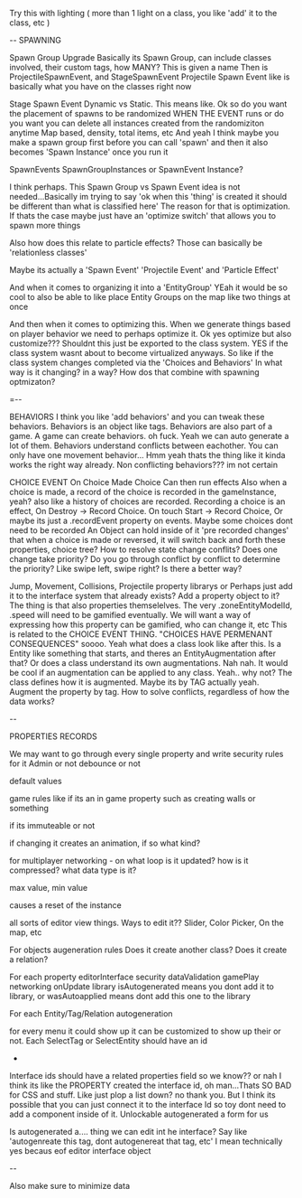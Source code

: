 Try this with lighting
( more than 1 light on a class, you like 'add' it to the class, etc )

--
SPAWNING

Spawn Group Upgrade
  Basically its Spawn Group, can include classes involved, their custom tags, how MANY? This is given a name
  Then is ProjectileSpawnEvent, and StageSpawnEvent
  Projectile Spawn Event like is basically what you have on the classes right now

Stage Spawn Event 
    Dynamic vs Static. This means like. Ok so do you want the placement of spawns to be randomized WHEN THE EVENT runs or do you want 
  you can delete all instances created from the randomiziton anytime
  Map based, density, total items, etc
And yeah I think maybe you make a spawn group first before you can call 'spawn'
  and then it also becomes 'Spawn Instance' once you run it
  
SpawnEvents
SpawnGroupInstances or SpawnEvent Instance?

I think perhaps. This Spawn Group vs Spawn Event idea is not needed...Basically im trying to say 'ok when this 'thing' is created it should be different than what is classified here' The reason for that is optimization. If thats the case maybe just have an 'optimize switch' that allows you to spawn more things

Also how does this relate to particle effects? Those can basically be 'relationless classes'
  
Maybe its actually a 'Spawn Event' 'Projectile Event' and 'Particle Effect'

And when it comes to organizing it into a 'EntityGroup' YEah it would be so cool to also be able to like place Entity Groups on the map like two things at once

And then when it comes to optimizing this. When we generate things based on player behavior we need to perhaps optimize it. Ok yes optimize but also customize??? Shouldnt this just be exported to the class system. YES if the class system wasnt about to become virtualized anyways. So like if the class system changes completed via the 'Choices and Behaviors' In what way is it changing? in a way? How dos that combine with spawning optmizaton?

=--


BEHAVIORS
  I think you like 'add behaviors' and you can tweak these behaviors. Behaviors is an object like tags. Behaviors are also part of a game. A game can create behaviors. oh fuck. Yeah we can auto generate a lot of them. Behaviors understand conflicts between eachother. You can only have one movement behavior... Hmm yeah thats the thing like it kinda works the right way already. 
  Non conflicting behaviors??? im not certain

CHOICE EVENT
  On Choice Made
    Choice Can then run effects
  Also when a choice is made, a record of the choice is recorded in the gameInstance, yeah?
  also like a history of choices are recorded.
  Recording a choice is an effect, On Destroy -> Record Choice. On touch Start -> Record Choice, Or maybe its just a .recordEvent property on events. Maybe some choices dont need to be recorded
  An Object  can hold inside of it 'pre recorded changes' that when a choice is made or reversed, it will switch back and forth these properties, choice tree?
  How to resolve state change conflits? Does one change take priority? Do you go through conflict by conflict to determine the priority? Like swipe left, swipe right? Is there a better way?

  Jump, Movement, Collisions, Projectile property librarys
    or Perhaps just add it to the interface system that already exists? Add a property object to it?
    The thing is that also properties themselelves. The very .zoneEntityModelId, .speed will need to be gamified eventually. We will want a way of expressing how this property can be gamified, who can change it, etc
    This is related to the CHOICE EVENT THING. "CHOICES HAVE PERMENANT CONSEQUENCES"
    soooo. Yeah what does a class look like after this. Is a Entity like something that starts, and theres an EntityAugmentation after that? 
    Or does a class understand its own augmentations. Nah nah. It would be cool if an augmentation can be applied to any class. Yeah.. why not? The class defines how it is augmented. Maybe its by TAG actually yeah. 
    Augment the property by tag. How to solve conflicts, regardless of how the data works?


--

PROPERTIES RECORDS

We may want to go through every single property and write security rules for it
  Admin or not
  debounce or not

default values

game rules like if its an in game property such as creating walls or something

if its immuteable or not

if changing it creates an animation, if so what kind?

for multiplayer networking - on what loop is it updated? how is it compressed? what data type is it?

max value, min value 

causes a reset of the instance

all sorts of editor view things. Ways to edit it?? Slider, Color Picker, On the map, etc

For objects
  augeneration rules
    Does it create another class?
    Does it create a relation?

For each property
  editorInterface
  security
  dataValidation
  gamePlay
  networking
  onUpdate
  library
    isAutogenerated means you dont add it to library, or wasAutoapplied means dont add this one to the library

For each Entity/Tag/Relation
  autogeneration

for every menu it could show up it can be customized to show up their or not. Each SelectTag or SelectEntity should have an id

-

Interface ids should have a related properties field so we know?? or nah I think its like the PROPERTY created the interface id, oh man...Thats SO BAD for CSS and stuff. Like just plop a list down? no thank you. But I think its possible that you can just connect it to the interface Id so toy dont need to add a component inside of it. Unlockable autogenerated a form for us

Is autogenerated a.... thing we can edit int he interface? Say like 'autogenreate this tag, dont autogenereat that tag, etc' I mean technically yes becaus eof editor interface object

--

Also make sure to minimize data